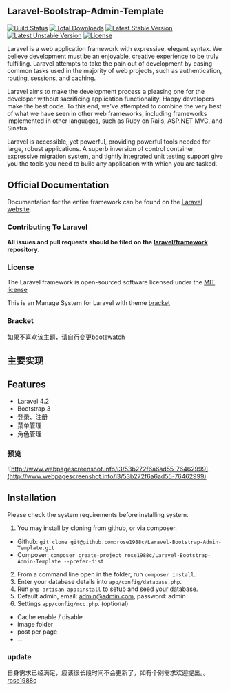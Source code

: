 ## Laravel-Bootstrap-Admin-Template

[![Build Status](https://travis-ci.org/laravel/framework.svg)](https://travis-ci.org/laravel/framework)
[![Total Downloads](https://poser.pugx.org/laravel/framework/downloads.svg)](https://packagist.org/packages/laravel/framework)
[![Latest Stable Version](https://poser.pugx.org/laravel/framework/v/stable.svg)](https://packagist.org/packages/laravel/framework)
[![Latest Unstable Version](https://poser.pugx.org/laravel/framework/v/unstable.svg)](https://packagist.org/packages/laravel/framework)
[![License](https://poser.pugx.org/laravel/framework/license.svg)](https://packagist.org/packages/laravel/framework)

Laravel is a web application framework with expressive, elegant syntax. We believe development must be an enjoyable, creative experience to be truly fulfilling. Laravel attempts to take the pain out of development by easing common tasks used in the majority of web projects, such as authentication, routing, sessions, and caching.

Laravel aims to make the development process a pleasing one for the developer without sacrificing application functionality. Happy developers make the best code. To this end, we've attempted to combine the very best of what we have seen in other web frameworks, including frameworks implemented in other languages, such as Ruby on Rails, ASP.NET MVC, and Sinatra.

Laravel is accessible, yet powerful, providing powerful tools needed for large, robust applications. A superb inversion of control container, expressive migration system, and tightly integrated unit testing support give you the tools you need to build any application with which you are tasked.

## Official Documentation

Documentation for the entire framework can be found on the [Laravel website](http://laravel.com/docs).

### Contributing To Laravel

**All issues and pull requests should be filed on the [laravel/framework](http://github.com/laravel/framework) repository.**

### License

The Laravel framework is open-sourced software licensed under the [MIT license](http://opensource.org/licenses/MIT)

This is an Manage System for Laravel with theme [bracket](http://themepixels.com/demo/webpage/bracket/)

### Bracket

如果不喜欢该主题，请自行变更[bootswatch](http://bootswatch.com/)

## 主要实现


## Features

* Laravel 4.2
* Bootstrap 3
* 登录、注册
* 菜单管理
* 角色管理

### 预览

![http://www.webpagescreenshot.info/i3/53b272f6a6ad55-76462999](http://www.webpagescreenshot.info/i3/53b272f6a6ad55-76462999)

## Installation

Please check the system requirements before installing system.

1. You may install by cloning from github, or via composer.
  * Github: `git clone git@github.com:rose1988c/Laravel-Bootstrap-Admin-Template.git`
  * Composer: `composer create-project rose1988c/Laravel-Bootstrap-Admin-Template --prefer-dist`
2. From a command line open in the folder, run `composer install`.
3. Enter your database details into `app/config/database.php`.
4. Run `php artisan app:install` to setup and seed your database.
5. Default admin, email: admin@admin.com, password: admin
6. Settings `app/config/mcc.php`. (optional)
  * Cache enable / disable
  * image folder
  * post per page
  * ...

### update

自身需求已经满足，应该很长段时间不会更新了，如有个别需求欢迎提出。。<a href="mailto:rose1988.c@gmail.com">rose1988c</a>